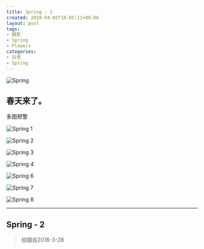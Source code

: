 ```yaml
---
title: Spring - 2
created: 2018-04-05T18:05:11+08:00
layout: post
tags:
- 摄影
- Spring
- Flowers
categories:
- 日常
- Spring
---
```


![Spring](images/05.jpeg 'Flowers')

## 春天来了。

<div class="alert-blue">
多图预警
</div>

<!--more-->

![Spring 1](images/01.jpeg)

![Spring 2](images/02.jpeg)

![Spring 3](images/03.jpeg)

![Spring 4](images/04.jpeg)

![Spring 6](images/06.jpeg)

![Spring 7](images/07.jpeg)

![Spring 8](images/08.jpeg)

---

## Spring - 2

> 拍摄自2018-3-28
